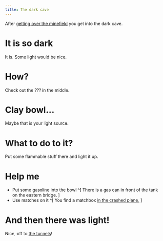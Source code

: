 ```yaml
---
title: The dark cave
---
```


After [getting over the minefield](/part-09/030-minefield.md) you get into the dark cave.

# It is so dark
It is. Some light would be nice.

# How?
Check out the ??? in the middle.

# Clay bowl...
Maybe that is your light source.

# What to do to it?
Put some flammable stuff there and light it up.

# Help me
 - Put some gasoline into the bowl ^[ There is a gas can in front of the tank on the eastern bridge. ]
 - Use matches on it ^[ You find a matchbox [in the crashed plane.](/part-09/050-plane/index.md) ]

# And then there was light!
Nice, off to [the tunnels](010-tunnels.md)!
